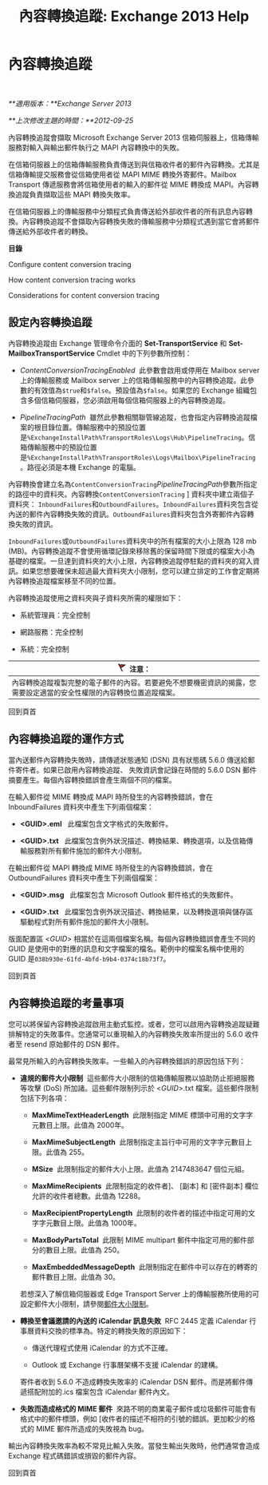 ﻿---
title: '內容轉換追蹤: Exchange 2013 Help'
TOCTitle: 內容轉換追蹤
ms:assetid: eb9c7df2-9093-49f9-aa4f-044909bd2225
ms:mtpsurl: https://technet.microsoft.com/zh-tw/library/Bb397226(v=EXCHG.150)
ms:contentKeyID: 50474523
ms.date: 05/21/2018
mtps_version: v=EXCHG.150
ms.translationtype: MT
---

# 內容轉換追蹤

 

_**適用版本：**Exchange Server 2013_

_**上次修改主題的時間：**2012-09-25_

內容轉換追蹤會擷取 Microsoft Exchange Server 2013 信箱伺服器上，信箱傳輸服務對輸入與輸出郵件執行之 MAPI 內容轉換中的失敗。

在信箱伺服器上的信箱傳輸服務負責傳送到與信箱收件者的郵件內容轉換。尤其是信箱傳輸提交服務會從信箱使用者從 MAPI MIME 轉換外寄郵件。Mailbox Transport 傳遞服務會將信箱使用者的輸入的郵件從 MIME 轉換成 MAPI。內容轉換追蹤負責擷取這些 MAPI 轉換失敗率。

在信箱伺服器上的傳輸服務中分類程式負責傳送給外部收件者的所有訊息內容轉換。內容轉換追蹤不會擷取內容轉換失敗的傳輸服務中分類程式遇到當它會將郵件傳送給外部收件者的轉換。

**目錄**

Configure content conversion tracing

How content conversion tracing works

Considerations for content conversion tracing

## 設定內容轉換追蹤

內容轉換追蹤由 Exchange 管理命令介面的 **Set-TransportService** 和 **Set-MailboxTransportService** Cmdlet 中的下列參數所控制：

  - *ContentConversionTracingEnabled*  此參數會啟用或停用在 Mailbox server 上的傳輸服務或 Mailbox server 上的信箱傳輸服務中的內容轉換追蹤。此參數的有效值為`$true`和`$false`。預設值為`$false`。如果您的 Exchange 組織包含多個信箱伺服器，您必須啟用每個信箱伺服器上的內容轉換追蹤。

  - *PipelineTracingPath*  雖然此參數相關聯管線追蹤，也會指定內容轉換追蹤檔案的根目錄位置。傳輸服務中的預設位置是`%ExchangeInstallPath%TransportRoles\Logs\Hub\PipelineTracing`。信箱傳輸服務中的預設位置是`%ExchangeInstallPath%TransportRoles\Logs\Mailbox\PipelineTracing`。路徑必須是本機 Exchange 的電腦。

內容轉換會建立名為`ContentConversionTracing`*PipelineTracingPath*參數所指定的路徑中的資料夾。內容轉換`ContentConversionTracing` \] 資料夾中建立兩個子資料夾： `InboundFailures`和`OutboundFailures`。`InboundFailures`資料夾包含從內送的郵件內容轉換失敗的資訊。`OutboundFailures`資料夾包含外寄郵件內容轉換失敗的資訊。

`InboundFailures`或`OutboundFailures`資料夾中的所有檔案的大小上限為 128 mb (MB)。內容轉換追蹤不會使用循環記錄來移除舊的保留時間下限或的檔案大小為基礎的檔案。一旦達到資料夾的大小上限，內容轉換追蹤停駐點的資料夾的寫入資訊。如果您想要確保未超過最大資料夾大小限制，您可以建立排定的工作會定期將內容轉換追蹤檔案移至不同的位置。

內容轉換追蹤使用之資料夾與子資料夾所需的權限如下：

  - 系統管理員：完全控制

  - 網路服務：完全控制

  - 系統：完全控制

<table>
<thead>
<tr class="header">
<th><img src="images/Dd876857.Caution(EXCHG.150).gif" title="注意" alt="注意" />注意：</th>
</tr>
</thead>
<tbody>
<tr class="odd">
<td>內容轉換追蹤複製完整的電子郵件的內容。若要避免不想要機密資訊的揭露，您需要設定適當的安全性權限的內容轉換位置追蹤檔案。</td>
</tr>
</tbody>
</table>


回到頁首

## 內容轉換追蹤的運作方式

當內送郵件內容轉換失敗時，請傳遞狀態通知 (DSN) 具有狀態碼 5.6.0 傳送給郵件寄件者。如果已啟用內容轉換追蹤、 失敗資訊會記錄在時間的 5.6.0 DSN 郵件摘要產生。每個內容轉換錯誤會產生兩個不同的檔案。

在輸入郵件從 MIME 轉換成 MAPI 時所發生的內容轉換錯誤，會在 InboundFailures 資料夾中產生下列兩個檔案：

  - **\<GUID\>.eml**   此檔案包含文字格式的失敗郵件。

  - **\<GUID\>.txt**   此檔案包含例外狀況描述、轉換結果、轉換選項，以及信箱傳輸服務對所有郵件施加的郵件大小限制。

在輸出郵件從 MAPI 轉換成 MIME 時所發生的內容轉換錯誤，會在 OutboundFailures 資料夾中產生下列兩個檔案：

  - **\<GUID\>.msg**   此檔案包含 Microsoft Outlook 郵件格式的失敗郵件。

  - **\<GUID\>.txt**   此檔案包含例外狀況描述、轉換結果，以及轉換選項與儲存區驅動程式對所有郵件施加的郵件大小限制。

版面配置區 \<*GUID*\> 相當於在這兩個檔案名稱。每個內容轉換錯誤會產生不同的 GUID 是使用中的對應的訊息和文字檔案的檔名。範例中的檔案名稱中使用的 GUID 是`038b930e-61fd-4bfd-b9b4-0374c18b73f7`。

回到頁首

## 內容轉換追蹤的考量事項

您可以將保留內容轉換追蹤啟用主動式監控。或者，您可以啟用內容轉換追蹤疑難排解特定的失敗事件。您通常可以重現輸入的內容轉換失敗率所提出的 5.6.0 收件者至 resend 原始郵件的 DSN 郵件。

最常見所輸入的內容轉換失敗率。一些輸入的內容轉換錯誤的原因包括下列：

  - **違規的郵件大小限制**  這些郵件大小限制的信箱傳輸服務以協助防止拒絕服務等攻擊 (DoS) 所加諸。這些郵件限制列示於 \<*GUID*\>.txt 檔案。這些郵件限制包括下列各項：
    
      - **MaxMimeTextHeaderLength**  此限制指定 MIME 標頭中可用的文字字元數目上限。此值為 2000年。
    
      - **MaxMimeSubjectLength**  此限制指定主旨行中可用的文字字元數目上限。此值為 255。
    
      - **MSize**  此限制指定的郵件大小上限。此值為 2147483647 個位元組。
    
      - **MaxMimeRecipients**  此限制指定的收件者\]、 \[副本\] 和 \[密件副本\] 欄位允許的收件者總數。此值為 12288。
    
      - **MaxRecipientPropertyLength**  此限制的收件者的描述中指定可用的文字字元數目上限。此值為 1000年。
    
      - **MaxBodyPartsTotal**  此限制 MIME multipart 郵件中指定可用的郵件部分的數目上限。此值為 250。
    
      - **MaxEmbeddedMessageDepth**  此限制指定在郵件中可以存在的轉寄的郵件數目上限。此值為 30。
    
    若想深入了解信箱伺服器或 Edge Transport Server 上的傳輸服務所使用的可設定郵件大小限制，請參閱[郵件大小限制](message-size-limits-exchange-2013-help.md)。

  - **轉換至會議邀請的內送的 iCalendar 訊息失敗**  RFC 2445 定義 iCalendar 行事曆資料交換的標準為。特定的轉換失敗的原因如下：
    
      - 傳送代理程式使用 iCalendar 的方式不正確。
    
      - Outlook 或 Exchange 行事曆架構不支援 iCalendar 的建構。
    
    寄件者收到 5.6.0 不造成轉換失敗率的 iCalendar DSN 郵件。而是將郵件傳遞搭配附加的.ics 檔案包含 iCalendar 郵件內文。

  - **失敗而造成格式的 MIME 郵件**  來路不明的商業電子郵件或垃圾郵件可能會有格式中的郵件標頭，例如 \[收件者的描述不相符的引號的錯誤。更加較少的格式的 MIME 郵件所造成的失敗視為 bug。

輸出內容轉換失敗率為較不常見比輸入失敗。當發生輸出失敗時，他們通常會造成 Exchange 程式碼錯誤或損毀的郵件內容。

回到頁首

